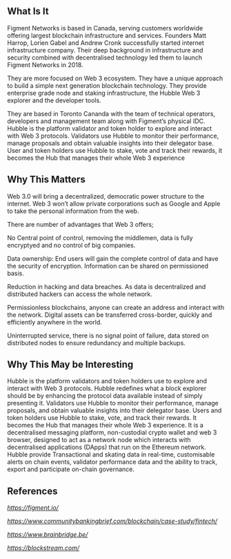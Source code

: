 ## What Is It

Figment Networks is based in Canada, serving customers worldwide offering largest blockchain infrastructure and services. Founders Matt Harrop, Lorien Gabel and Andrew Cronk successfully started internet infrastructure company. Their deep background in infrastructure and security combined with decentralised technology led them to launch Figment Networks in 2018. 

They are more focused on Web 3 ecosystem. They have a unique approach to build a simple next generation blockchain technology. They provide enterprise grade node and staking infrastructure, the Hubble Web 3 explorer and the developer tools. 

They are based in Toronto Cananda with the team of technical operators, developers and management team along with Figment’s physical IDC. 
Hubble is the platform validator and token holder to explore and interact with Web 3 protocols.  Validators use Hubble to monitor their performance, manage proposals and obtain valuable insights into their delegator base. User and token holders use Hubble to stake, vote and track their rewards, it becomes the Hub that manages their whole Web 3 experience 

## Why This Matters

Web 3.0 will bring a decentralized, democratic power structure to the internet. Web 3 won’t allow private corporations such as Google and Apple to take the personal information from the web.

There are number of advantages that Web 3 offers;

No Central point of control, removing the middlemen, data is fully encryptyed and no control of big companies.

Data ownership: End users will gain the complete control of data and have the security of encryption. Information can be shared on permissioned basis. 

Reduction in hacking and data breaches. As data is decentralized and distributed hackers can access the whole network.

Permissionless blockchains, anyone can create an address and interact with the network. Digital assets can be transferred cross-border, quickly and efficiently anywhere in the world.

Uninterrupted service, there is no signal point of failure, data stored on distributed nodes to ensure redundancy and multiple backups. 

## Why This May be Interesting

Hubble is the platform validators and token holders use to explore and interact with Web 3 protocols. Hubble redefines what a block explorer should be by enhancing the protocol data available instead of simply presenting it. Validators use Hubble to monitor their performance, manage proposals, and obtain valuable insights into their delegator base. Users and token holders use Hubble to stake, vote, and track their rewards. It becomes the Hub that manages their whole Web 3 experience. It is a decentralised messaging platform, non-custodial crypto wallet and web 3 browser, designed to act as a network node which interacts with decentralised applications (DApps) that run on the Ethereum network. Hubble provide Transactional and skating data in real-time, customisable alerts on chain events, validator performance data and the ability to track, export and participate on-chain governance. 

## References
*https://figment.io/* 

*https://www.communitybankingbrief.com/blockchain/case-study/fintech/* 

*https://www.brainbridge.be/* 

*https://blockstream.com/* 
